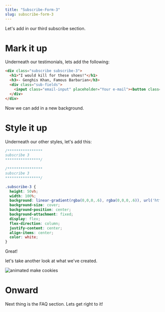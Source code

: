 ```yaml
---
title: "Subscribe-Form-3"
slug: subscribe-form-3
---
```

Let's add in our third subscribe section.

# Mark it up

Underneath our testimonials, lets add the following:

```HTML
<div class="subscribe subscribe-3">
  <h1>"I would kill for these shoes!"</h1>
  <h3>- Genghis Khan, Famous Barbarian</h3>
  <div class="sub-fields">
    <input class="email-input" placeholder="Your e-mail"><button class="email-sub">Subscribe</button>
  </div>
</div>
```
Now we can add in a new background.

# Style it up

Underneath our other styles, let's add this:

```CSS
/****************
subscribe 3
****************/

/****************
subscribe 3
****************/

.subscribe-3 {
  height: 50vh;
  width: 100%;
  background: linear-gradient(rgba(0,0,0,.6), rgba(0,0,0,.6)), url('https://images.pexels.com/photos/631986/pexels-photo-631986.jpeg?auto=compress&cs=tinysrgb&dpr=2&h=650&w=940');
  background-size: cover;
  background-position: center;
  background-attachment: fixed;
  display: flex;
  flex-direction: column;
  justify-content: center;
  align-items: center;
  color: white;
}

```
Great!

let's take another look at what we've created.

![animated make cookies](images/cookies.gif "make cookies landing page")    

# Onward

Next thing is the FAQ section. Lets get right to it!

